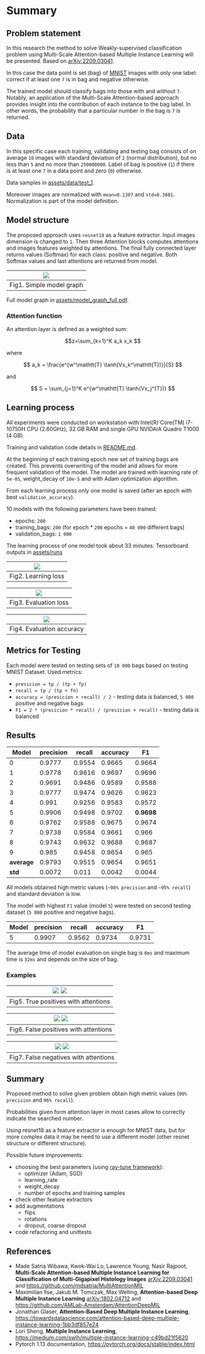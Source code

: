 # Summary
## Problem statement
In this research the method to solve Weakly-supervised classification problem using 
Multi-Scale Attention-based Multiple Instance Learning will be presented. Based on [arXiv:2209.03041](https://arxiv.org/abs/2209.03041).

In this case the data point is set (bag) of [MNIST](https://pytorch.org/vision/main/generated/torchvision.datasets.MNIST.html) images
with only one label: correct if at least one `7` is in bag and negative otherwise.

The trained model should classify bags into those with and without `7`.
Notably, an application of the Multi-Scale Attention-based approach provides insight into the contribution of each instance to the bag label.
In other words, the probability that a particular number in the bag is `7` is returned.

## Data
In this specific case each training, validating and testing bag consists of on average `10` images with standard deviation of `2` (normal distribution),
but no less than `5` and no more than `250000000`. Label of bag is positive (`1`) if there is at least one `7` in a data point and zero (`0`) otherwise.

Data samples in [assets/data/test_1](assets/data/test_1).

Moreover images are normalized with `mean=0.1307` and `std=0.3081`. Normalization is part of the model definition.

## Model structure
The proposed approach uses `resnet18` as a feature extractor. Input images dimension is changed to `1`. 
Then three Attention blocks computes attentions and images features weighted by attentions.
The final fully connected layer returns values (Softmax) for each class: positive and negative.
Both Softmax values and last attentions are returned from model.

| ![](assets/moded_grpah.png) |
|:---------------------------:|
|  Fig1. Simple model graph   |

Full model graph in [assets/model_graph_full.pdf](assets/model_graph_full.pdf).

### Attention function 
An attention layer is defined as a weighted sum:

$$z=\sum_{k=1}^K a_k x_k $$

where

$$ a_k = \frac{e^{w^\mathtt{T} \tanh(Vx_k^\mathtt{T})}}{S} $$

and

$$ S = \sum_{j=1}^K e^{w^\mathtt{T} \tanh(Vx_j^{T})} $$

## Learning process
All experiments were conducted on workstation with Intel(R) Core(TM) i7-10750H CPU (2.60GHz), 32 GB RAM and single GPU NVIDAIA Quadro T1000 (4 GB).

Training and validation code details in [README.md](README.md).

At the beginning of each training epoch new set of training bags are created. This prevents overwriting of the model 
and allows for more frequent validation of the model.
The model are trained with learning rate of `5e-05`, weight_decay of `10e-5` and with Adam optimization algorithm.

From each learning process only one model is saved (after an epoch with best `validation_accuracy`).

10 models with the following parameters have been trained:
* epochs: `200`
* training_bags: `200` (for epoch * `200` epochs = `40 000` different bags)
* validation_bags: `1 000`

The learning process of one model took about 33 minutes. Tensorboard outputs in [assets/runs](assets/runs)

| ![](assets/train_loss.png) |
|:--------------------------:|
|    Fig2. Learning loss     |

|  ![](assets/eval_loss.png)  |
|:---------------------------:|
|    Fig3. Evaluation loss    |

|  ![](assets/eval_acc.png)   |
|:---------------------------:|
|  Fig4. Evaluation accuracy  |

## Metrics for Testing
Each model were tested on testing sets of `10 000` bags based on testing MNIST Dataset. Used metrics:
* `presicion = tp / (tp + fp)`
* `recall = tp / (tp + fn)`
* `accuracy = (presicion + recall) / 2` - testing data is balanced, `5 000` positive and negative bags
* `F1 = 2 * (presicion * recall) / (presicion + recall)` - testing data is balanced

## Results
| Model       | precision | recall  | accuracy | F1         |
|-------------|-----------|---------|----------|------------|
| 0           | 0.9777    | 0.9554  | 0.9665   | 0.9664     |
| 1           | 0.9778    | 0.9616  | 0.9697   | 0.9696     |
| 2           | 0.9691    | 0.9486  | 0.9589   | 0.9588     |
| 3           | 0.9777    | 0.9474  | 0.9626   | 0.9623     |
| 4           | 0.991     | 0.9256  | 0.9583   | 0.9572     |
| 5           |  0.9906   |  0.9498 | 0.9702   | **0.9698** |
| 6           | 0.9762    | 0.9588  | 0.9675   | 0.9674     |
| 7           | 0.9738    | 0.9584  | 0.9661   | 0.966      |
| 8           | 0.9743    | 0.9632  | 0.9688   | 0.9687     |
| 9           | 0.985     | 0.9458  | 0.9654   | 0.965      |
| **average** | 0.9793    | 0.9515  | 0.9654   | 0.9651     |
| **std**     | 0.0072    | 0.011   | 0.0042   | 0.0044     |

All models obtained high metric values (`~98% precision` and `~95% recall`) and standard deviation is low.

The model with highest `F1` value (model `5`) were tested on second testing dataset (`5 000` positive and negative bags).

|   Model |   precision |   recall |   accuracy |     F1 |
|---------|-------------|----------|------------|--------|
|       5 |      0.9907 |   0.9562 |     0.9734 | 0.9731 |

The average time of model evaluation on single bag is `6ms` and maximum time is `32ms` and depends on the size of bag. 

### Examples

| ![](assets/tp/0_2_2_6_5_8_5_7_3_1.jpg)   ![](assets/tp/0_2_2_7_0_2_7_5_6_1_3_9_9.jpg) |
|:-------------------------------------------------------------------------------------:|
|                         Fig5. True positives with attentions                          |

|  ![](assets/fp/0_1_3_9_6_2_3.jpg)  ![](assets/fp/2_5_3_5_0.jpg)  |
|:----------------------------------------------------------------:|
|              Fig6. False positives with attentions               |

| ![](assets/fn/0_7_3_1_1_8_4_6_8.jpg)  ![](assets/fn/5_0_0_9_8_4_0_7.jpg) |
|:------------------------------------------------------------------------:|
|                  Fig7. False negatives with attentions                   |


## Summary
Proposed method to solve given problem obtain high metric values (`99% precision` and `96% recall`).

Probabilities given form attention layer in most cases allow to correctly indicate the searched number.

Using resnet18 as a feature extractor is enough for MNIST data, but for more complex data it may be need to use a different model
(other resnet structure or different structure).

Possible future improvements:
* choosing the best parameters (using [ray-tune framework](https://www.ray.io/ray-tune)):
  * optimizer (Adam, SGD)
  * learning_rate
  * weight_decay
  * number of epochs and training samples
* check other feature extractors
* add augmentations
  * flips
  * rotations
  * dropout, coarse dropout
* code refactoring and unittests


## References
* Made Satria Wibawa, Kwok-Wai Lo, Lawrence Young, Nasir Rajpoot, **Multi-Scale Attention-based Multiple Instance Learning for Classification of Multi-Gigapixel Histology Images**
[arXiv:2209.03041](https://arxiv.org/abs/2209.03041) and https://github.com/mdsatria/MultiAttentionMIL
* Maximilian Ilse, Jakub M. Tomczak, Max Welling, **Attention-based Deep Multiple Instance Learning**
[arXiv:1802.04712](https://arxiv.org/abs/1802.04712) and https://github.com/AMLab-Amsterdam/AttentionDeepMIL
* Jonathan Glaser, **Attention-Based Deep Multiple Instance Learning**, https://towardsdatascience.com/attention-based-deep-multiple-instance-learning-1bb3df857e24
* Lori Sheng, **Multiple Instance Learning**, https://medium.com/swlh/multiple-instance-learning-c49bd21f5620
* Pytorch 1.13 documentation, https://pytorch.org/docs/stable/index.html